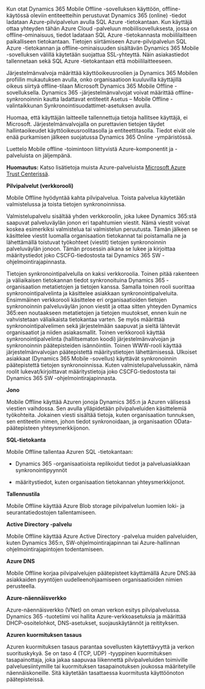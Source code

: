 Kun otat Dynamics 365 Mobile Offline -sovelluksen käyttöön, offline-käytössä oleviin entiteetteihin perustuvat Dynamics 365 (online) -tiedot ladataan Azure-pilvipalvelun avulla SQL Azure -tietokantaan. Kun käyttäjä ottaa yhteyden tähän Azure Cloud -palveluun mobiilisovelluksesta, jossa on offline-ominaisuus, tiedot ladataan SQL Azure -tietokannasta mobiililaitteen paikalliseen tietokantaan. Tietojen siirtämiseen Azure-pilvipalvelun SQL Azure -tietokannan ja offline-ominaisuuden sisältävän Dynamics 365 Mobile -sovelluksen välillä käytetään suojattua SSL-yhteyttä. Näin asiakastiedot tallennetaan sekä SQL Azure -tietokantaan että mobiililaitteeseen.  
  
 Järjestelmänvalvoja määrittää käyttöoikeusroolien ja Dynamics 365 Mobilen profiilin mukautuksen avulla, onko organisaatioon kuuluvilla käyttäjillä oikeus siirtyä offline-tilaan Microsoft Dynamics 365 Mobile Offline -sovelluksella. Dynamics 365 -järjestelmänvalvojat voivat määrittää offline-synkronoinnin kautta ladattavat entiteetit Asetus – Mobile Offline -valintaikkunan Synkronointisuodattimet-asetuksen avulla.  
  
 Huomaa, että käyttäjän laitteelle tallennettuja tietoja hallitsee käyttäjä, ei Microsoft. Järjestelmänvalvojalla on purettavien tietojen täydet hallintaoikeudet käyttöoikeusroolitasolla ja entiteettitasolla. Tiedot eivät ole enää purkamisen jälkeen suojatussa Dynamics 365 Online -ympäristössä.  
  
 Luettelo Mobile offline -toimintoon liittyvistä Azure-komponentit ja -palveluista on jäljempänä.  
  
 **Huomautus:** Katso lisätietoja muista Azure-palveluista [Microsoft Azure Trust Centerissä](https://azure.microsoft.com/en-us/support/trust-center/).  
  
 **Pilvipalvelut (verkkorooli)**  
  
 Mobile Offline hyödyntää kahta pilvipalvelua. Toista palvelua käytetään valmistelussa ja toista tietojen synkronoinnissa.  
  
 Valmistelupalvelu sisältää yhden verkkoroolin, joka lukee Dynamics 365:stä saapuvat palveluväylän jonon eri tapahtumien viestit. Nämä viestit voivat koskea esimerkiksi valmistelua tai valmistelun peruutusta. Tämän jälkeen se käsittelee viestit luomalla organisaation tietokannat tai poistamalla ne ja lähettämällä toistuvat työkohteet (viestit) tietojen synkronoinnin palveluväylän jonoon. Tämän prosessin aikana se lukee ja kirjoittaa määritystiedot joko CSCFG-tiedostosta tai Dynamics 365 SW -ohjelmointirajapinnasta.  
  
 Tietojen synkronointipalvelulla on kaksi verkkoroolia. Toinen pitää rakenteen ja väliaikaisen tietokannan tiedot synkronoituina Dynamics 365 -organisaation metatietojen ja tietojen kanssa. Samalla toinen rooli suorittaa synkronointipalvelinta ja käsittelee asiakkaan synkronointipalveluita. Ensimmäinen verkkorooli käsittelee eri organisaatioiden tietojen synkronoinnin palveluväylän jonon viestit ja ottaa sitten yhteyden Dynamics 365:een noutaakseen metatietojen ja tietojen muutokset, ennen kuin ne vahvistetaan väliaikaista tietokantaa varten. Se myös määrittää synkronointipalvelimen sekä järjestelmään saapuvat ja sieltä lähtevät organisaatiot ja niiden asiakasmallit. Toinen verkkorooli käyttää synkronointipalvelinta (hallitsematon koodi) järjestelmänvalvojan ja synkronoinnin päätepisteiden isännöintiin. Toinen WWW-rooli käyttää järjestelmänvalvojan päätepistettä määritystietojen lähettämisessä. Ulkoiset asiakkaat (Dynamics 365 Mobile -sovellus) käyttävät synkronoinnin päätepistettä tietojen synkronoinnissa. Kuten valmistelupalvelussakin, nämä roolit lukevat/kirjoittavat määritystietoja joko CSCFG-tiedostosta tai Dynamics 365 SW -ohjelmointirajapinnasta.  
  
 **Jono**  
  
 Mobile Offline käyttää Azuren jonoja Dynamics 365:n ja Azuren välisessä viestien vaihdossa. Sen avulla ylläpidetään pilvipalveluiden käsittelemiä työkohteita. Jokainen viesti sisältää tietoja, kuten organisaation tunnuksen, sen entiteetin nimen, johon tiedot synkronoidaan, ja organisaation OData-päätepisteen yhteysmerkkijonon.  
  
 **SQL-tietokanta**  
  
 Mobile Offline tallentaa Azuren SQL -tietokantaan:  
  
-   Dynamics 365 -organisaatioista replikoidut tiedot ja palveluasiakkaan synkronointipyynnöt  
  
-   määritystiedot, kuten organisaation tietokannan yhteysmerkkijonot.  
  
 **Tallennustila**  
  
 Mobile Offline käyttää Azure Blob storage pilvipalvelun luomien loki- ja seurantatiedostojen tallentamiseen.  
  
 **Active Directory -palvelu**  
  
 Mobile Offline käyttää Azure Active Directory -palvelua muiden palveluiden, kuten Dynamics 365:n, SW-ohjelmointirajapinnan tai Azure-hallinnan ohjelmointirajapintojen todentamiseen.  
  
 **Azure DNS**  
  
 Mobile Offline korjaa pilvipalvelujen päätepisteet käyttämällä Azure DNS:ää asiakkaiden pyyntöjen uudelleenohjaamiseen organisaatioiden nimien perusteella.  
  
 **Azure-näennäisverkko**  
  
 Azure-näennäisverkko (VNet) on oman verkon esitys pilvipalvelussa. Dynamics 365 -tuotetiimi voi hallita Azure-verkkoasetuksia ja määrittää DHCP-osoitelohkot, DNS-asetukset, suojauskäytännöt ja reitityksen.  
  
 **Azuren kuormituksen tasaus**  
  
 Azuren kuormituksen tasaus parantaa sovellusten käytettävyyttä ja verkon suorituskykyä. Se on taso 4 (TCP, UDP) -tyyppinen kuormituksen tasapainottaja, joka jakaa saapuvaa liikennettä pilvipalveluiden toimiville palveluesiintymille tai kuormituksen tasapainotuksen joukossa määritetyille näennäiskoneille. Sitä käytetään tasattaessa kuormitusta käyttöönoton päätepisteissä.
